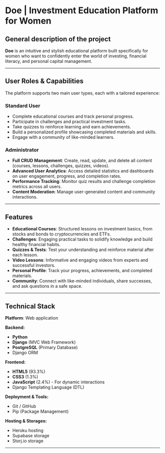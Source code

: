 #  Doe | Investment Education Platform for Women

## General description of the project

**Doe** is an intuitive and stylish educational platform 
built specifically for women who want to 
confidently enter the world of investing, financial literacy, 
and personal capital management.

___


## User Roles & Capabilities

The platform supports two main user types, each with a tailored experience:

### Standard User
-   Complete educational courses and track personal progress.
-   Participate in challenges and practical investment tasks.
-   Take quizzes to reinforce learning and earn achievements.
-   Build a personalized profile showcasing completed materials and skills.
-   Engage with a community of like-minded learners.

### Administrator
-   **Full CRUD Management**: Create, read, update, and delete all content (courses, lessons, challenges, quizzes, videos).
-   **Advanced User Analytics**: Access detailed statistics and dashboards on user engagement, progress, and completion rates.
-   **Performance Tracking**: Monitor quiz results and challenge completion metrics across all users.
-   **Content Moderation**: Manage user-generated content and community interactions.

___


## Features

-   **Educational Courses**: Structured lessons on investment basics, from stocks and bonds to cryptocurrencies and ETFs.
-   **Challenges**: Engaging practical tasks to solidify knowledge and build healthy financial habits.
-   **Quizzes & Tests**: Test your understanding and reinforce material after each lesson.
-   **Video Lessons**: Informative and engaging videos from experts and successful investors.
-   **Personal Profile**: Track your progress, achievements, and completed materials.
-   **Community**: Connect with like-minded individuals, share successes, and ask questions in a safe space.

___


## **Technical Stack**

**Platform**: Web application

**Backend:**
-   **Python**
-   **Django** (MVC Web Framework)
-   **PostgreSQL** (Primary Database)
-   Django ORM

**Frontend:**
-   **HTML5** (93.3%)
-   **CSS3** (1.3%)
-   **JavaScript** (2.4%) - For dynamic interactions
-   Django Templating Language (DTL)

**Deployment & Tools:**
-   Git / GitHub
-   Pip (Package Management)

**Hosting & Storages:**
-   Heroku hosting
-   Supabase storage
-   Storj.io storage

___                                                                           
